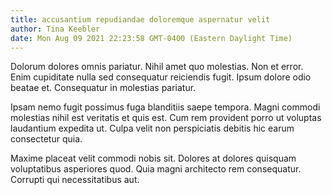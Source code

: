 ```yaml
---
title: accusantium repudiandae doloremque aspernatur velit
author: Tina Keebler
date: Mon Aug 09 2021 22:23:58 GMT-0400 (Eastern Daylight Time)
---
```

Dolorum dolores omnis pariatur. Nihil amet quo molestias. Non et error. Enim cupiditate nulla sed consequatur reiciendis fugit. Ipsum dolore odio beatae et. Consequatur in molestias pariatur.

 Ipsam nemo fugit possimus fuga blanditiis saepe tempora. Magni commodi molestias nihil est veritatis et quis est. Cum rem provident porro ut voluptas laudantium expedita ut. Culpa velit non perspiciatis debitis hic earum consectetur quia.

 Maxime placeat velit commodi nobis sit. Dolores at dolores quisquam voluptatibus asperiores quod. Quia magni architecto rem consequatur. Corrupti qui necessitatibus aut.